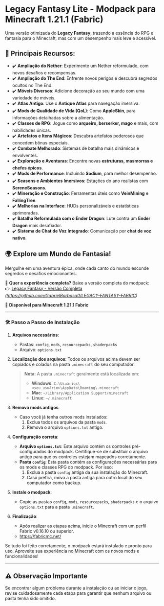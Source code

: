 # Legacy Fantasy Lite - Modpack para Minecraft 1.21.1 (Fabric)

Uma versão otimizada do **Legacy Fantasy**, trazendo a essência do RPG e fantasia para o Minecraft, mas com um desempenho mais leve e acessível.  

## 🏹 Principais Recursos:

- ✔️ **Ampliação do Nether**: Experimente um Nether reformulado, com novos desafios e recompensas.  
- ✔️ **Ampliação do The End**: Enfrente novos perigos e descubra segredos ocultos no The End.  
- ✔️ **Móveis Diversos**: Adicione decoração ao seu mundo com uma variedade de móveis.  
- ✔️ **Atlas Antigo**: Use o **Antique Atlas** para navegação imersiva.  
- ✔️ **Mods de Qualidade de Vida (QoL)**: Como **AppleSkin**, para informações detalhadas sobre a alimentação.  
- ✔️ **Classes de RPG**: Jogue como **arqueiro, berserker, mago** e mais, com habilidades únicas.  
- ✔️ **Artefatos e Itens Mágicos**: Descubra artefatos poderosos que concedem bônus especiais.  
- ✔️ **Combate Melhorado**: Sistemas de batalha mais dinâmicos e envolventes.  
- ✔️ **Exploração e Aventuras**: Encontre novas **estruturas, masmorras e chefes épicos**.  
- ✔️ **Mods de Performance**: Incluindo **Sodium**, para melhor desempenho.  
- ✔️ **Seasons e Ambientes Imersivos**: Estações do ano realistas com **SereneSeasons**.  
- ✔️ **Mineração e Construção**: Ferramentas úteis como **VeinMining** e **FallingTree**.  
- ✔️ **Melhorias na Interface**: HUDs personalizáveis e estatísticas aprimoradas.  
- ✔️ **Batalha Reformulada com o Ender Dragon**: Lute contra um **Ender Dragon** mais desafiador.  
- ✔️ **Sistema de Chat de Voz Integrado**: Comunicação por **chat de voz nativo**.  

## 🌍 Explore um Mundo de Fantasia!
Mergulhe em uma aventura épica, onde cada canto do mundo esconde segredos e desafios emocionantes.  

🔗 **Quer a experiência completa?** Baixe a versão completa do modpack:  
👉 [Legacy Fantasy - Versão Completa](#) *(https://github.com/GabrielBarbosa0/LEGACY-FANTASY-FABRIC)*  

📌 **Disponível para Minecraft 1.21.1 Fabric**  

---

### 🛠 Passo a Passo de Instalação

1. **Arquivos necessários**:
   - Pastas: `config`, `mods`, `resourcepacks`, `shaderpacks`
   - Arquivo: `options.txt`

2. **Localização dos arquivos**:
   Todos os arquivos acima devem ser copiados e colados na pasta `.minecraft` do seu computador.

   > **Nota**: A pasta `.minecraft` geralmente está localizada em:
   > - **Windows**: `C:\Usuários\<seu_usuário>\AppData\Roaming\.minecraft`
   > - **Mac**: `~/Library/Application Support/minecraft`
   > - **Linux**: `~/.minecraft`

3. **Remova mods antigos**:
   - Caso você já tenha outros mods instalados:
     1. Exclua todos os arquivos da pasta `mods`.
     2. Remova o arquivo `options.txt` antigo.

4. **Configuração correta**:
   - **Arquivo `options.txt`**: Este arquivo contém os controles pré-configurados do modpack. Certifique-se de substituir o arquivo antigo para que os controles estejam mapeados corretamente.
   - **Pasta `config`**: Esta pasta contém as configurações necessárias para os mods e classes RPG do modpack. Por isso:
     1. Exclua a pasta `config` antiga da sua instalação do Minecraft.
     2. Caso prefira, mova a pasta antiga para outro local do seu computador como backup.

5. **Instale o modpack**:
   - Copie as pastas `config`, `mods`, `resourcepacks`, `shaderpacks` e o arquivo `options.txt` para a pasta `.minecraft`.

6. **Finalização**:
   - Após realizar as etapas acima, inicie o Minecraft com um perfil Fabric v0.16.10 ou superior.
   - https://fabricmc.net/

Se tudo foi feito corretamente, o modpack estará instalado e pronto para uso. Aproveite sua experiência no Minecraft com os novos mods e funcionalidades!

---

## ⚠️ Observação Importante
Se encontrar algum problema durante a instalação ou ao iniciar o jogo, revise cuidadosamente cada etapa para garantir que nenhum arquivo ou pasta tenha sido omitido.
